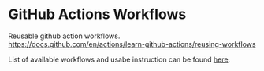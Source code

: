 # GitHub Actions Workflows

Reusable github action workflows.
<https://docs.github.com/en/actions/learn-github-actions/reusing-workflows>

List of available workflows and usabe instruction can be found
[here](https://remerge.atlassian.net/wiki/spaces/SRE/pages/2306670708/Reusable+Github+Actions+Workflow).
